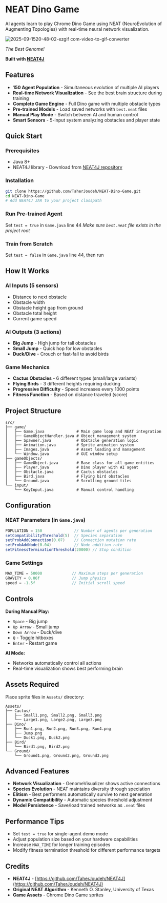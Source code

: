 # NEAT Dino Game

AI agents learn to play Chrome Dino Game using NEAT (NeuroEvolution of Augmenting Topologies) with real-time neural network visualization.

![2025-09-1520-48-02-ezgif com-video-to-gif-converter](https://github.com/user-attachments/assets/dd2ca7ca-4b78-4be7-baec-c80db2d32ba2)

*The Best Genome!*

**Built with [NEAT4J](https://github.com/TaherJoudeh/NEAT4J)**

## Features

- **150 Agent Population** - Simultaneous evolution of multiple AI players
- **Real-time Network Visualization** - See the best brain structure during training  
- **Complete Game Engine** - Full Dino game with multiple obstacle types
- **Pre-trained Models** - Load saved networks with `best.neat` files
- **Manual Play Mode** - Switch between AI and human control
- **Smart Sensors** - 5-input system analyzing obstacles and player state

## Quick Start

### Prerequisites
- Java 8+
- NEAT4J library - Download from [NEAT4J repository](https://github.com/TaherJoudeh/NEAT4J)

### Installation
```bash
git clone https://github.com/TaherJoudeh/NEAT-Dino-Game.git
cd NEAT-Dino-Game
# Add NEAT4J JAR to your project classpath
```

### Run Pre-trained Agent
Set `test = true` in `Game.java` line 44
*Make sure `best.neat` file exists in the project root*

### Train from Scratch
Set `test = false` in `Game.java` line 44, then run

## How It Works

### AI Inputs (5 sensors)
- Distance to next obstacle
- Obstacle width  
- Obstacle height gap from ground
- Obstacle total height
- Current game speed

### AI Outputs (3 actions)
- **Big Jump** - High jump for tall obstacles
- **Small Jump** - Quick hop for low obstacles  
- **Duck/Dive** - Crouch or fast-fall to avoid birds

### Game Mechanics
- **Cactus Obstacles** - 6 different types (small/large variants)
- **Flying Birds** - 3 different heights requiring ducking
- **Progressive Difficulty** - Speed increases every 1000 points
- **Fitness Function** - Based on distance traveled (score)

## Project Structure

```
src/
├── game/
│   ├── Game.java              # Main game loop and NEAT integration
│   ├── GameObjectHandler.java # Object management system  
│   ├── Spawner.java           # Obstacle generation logic
│   ├── Animation.java         # Sprite animation system
│   ├── Images.java            # Asset loading and management
│   └── Window.java            # GUI window setup
├── gameObjects/
│   ├── GameObject.java        # Base class for all game entities
│   ├── Player.java            # Dino player with AI agent
│   ├── Obstacle.java          # Cactus obstacles  
│   ├── Bird.java              # Flying bird obstacles
│   └── Ground.java            # Scrolling ground tiles
└── input/
    └── KeyInput.java          # Manual control handling
```

## Configuration

### NEAT Parameters (in `Game.java`)
```java
POPULATION = 150              // Number of agents per generation  
setCompatibilityThreshold(5)  // Species separation
setProbAddConnection(0.07)    // Connection mutation rate
setProbAddNode(0.04)          // Node addition rate
setFitnessTerminationThreshold(20000) // Stop condition
```

### Game Settings
```java
MAX_TIME = 50000             // Maximum steps per generation
GRAVITY = 0.06f              // Jump physics
speed = -1.5f                // Initial scroll speed
```

## Controls

**During Manual Play:**
- `Space` - Big jump
- `Up Arrow` - Small jump  
- `Down Arrow` - Duck/dive
- `Q` - Toggle hitboxes
- `Enter` - Restart game

**AI Mode:**
- Networks automatically control all actions
- Real-time visualization shows best performing brain

## Assets Required

Place sprite files in `Assets/` directory:
```
Assets/
├── Cactus/
│   ├── Small1.png, Small2.png, Small3.png
│   └── Large1.png, Large2.png, Large3.png  
├── Dino/
│   ├── Run1.png, Run2.png, Run3.png, Run4.png
│   ├── Jump.png
│   └── Duck1.png, Duck2.png
├── Bird/
│   └── Bird1.png, Bird2.png
└── Ground/
    └── Ground1.png, Ground2.png, Ground3.png
```

## Advanced Features

- **Network Visualization** - GenomeVisualizer shows active connections
- **Species Evolution** - NEAT maintains diversity through speciation  
- **Elitism** - Best performers automatically survive to next generation
- **Dynamic Compatibility** - Automatic species threshold adjustment
- **Model Persistence** - Save/load trained networks as `.neat` files

## Performance Tips

- Set `test = true` for single-agent demo mode
- Adjust population size based on your hardware capabilities
- Increase `MAX_TIME` for longer training episodes
- Modify fitness termination threshold for different performance targets

## Credits

- **NEAT4J** - [https://github.com/TaherJoudeh/NEAT4J](https://github.com/TaherJoudeh/NEAT4J)
- **Original NEAT Algorithm** - Kenneth O. Stanley, University of Texas
- **Game Assets** - Chrome Dino Game sprites
